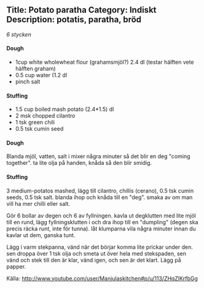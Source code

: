 Title: Potato paratha
Category: Indiskt
Description: potatis, paratha, bröd
---

*6 stycken*

#### Dough

* 1cup white wholewheat flour (grahamsmjöl?) 2.4 dl (testar hälften vete hälften graham)
* 0.5 cup water (1.2 dl
* pinch salt

#### Stuffing

* 1.5 cup boiled mash potato (2.4*1.5) dl
* 2 msk chopped cilantro
* 1 tsk green chili
* 0.5 tsk cumin seed

#### Dough

Blanda mjöl, vatten, salt i mixer några minuter så det blir en deg "coming together".
ta lite olja på handen, knåda så den blir smidig.

#### Stuffing

3 medium-potatos mashed, lägg till cilantro, chillis (cerano), 0.5 tsk cumin seeds, 0.5 tsk salt.
blanda ihop och knåda till en "deg". smaka av om man vill ha mer chilli eller salt.

Gör 6 bollar av degen och 6 av fyllningen. kavla ut degklutten med lite mjöl till en rund, lägg fyllningsklutten i och dra ihop till en "dumpling" (degen ska precis räcka runt, inte för tunna).
låt klumparna vila några minuter innan du kavlar ut dem, ganska tunt.

Lägg i varm stekpanna, vänd när det börjar komma lite prickar under den. sen droppa över 1 tsk olja och smeta ut över hela med stekspaden, sen vänd och stek till den är klar, vänd igen, och sen är det klart. Lägg på papper.

Källa: <http://www.youtube.com/user/Manjulaskitchen#p/u/113/ZHqZlKrfbGg>
